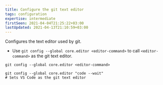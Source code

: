 ```yaml
---
title: Configure the git text editor
tags: configuration
expertise: intermediate
firstSeen: 2021-04-04T21:25:22+03:00
lastUpdated: 2021-04-13T21:10:59+03:00
---
```


Configures the text editor used by git.

- Use `git config --global core.editor <editor-command>` to call `<editor-command>` as the git text editor.

```shell
git config --global core.editor <editor-command>
```

```shell
git config --global core.editor "code --wait"
# Sets VS Code as the git text editor
```
